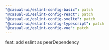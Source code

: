 ```yaml
---
"@casual-ui/eslint-config-basic": patch
"@casual-ui/eslint-config-react": patch
"@casual-ui/eslint-config-svelte": patch
"@casual-ui/eslint-config-typescript": patch
"@casual-ui/eslint-config-vue": patch
---
```


feat: add eslint as peerDependency
